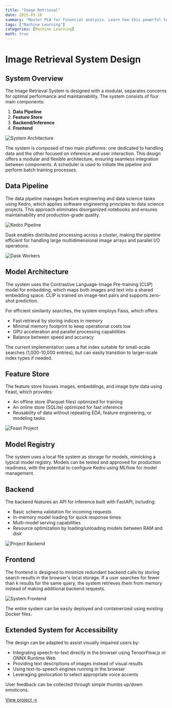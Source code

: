 ```yaml
---
title: "Image Retrieval"
date: 2025-03-10
summary: "Master PCA for financial analysis. Learn how this powerful technique can uncover hidden patterns in your data and improve your quantitative models."
tags: ["Machine Learning"]
categories: [Machine Learning]
math: true
---
```


# Image Retrieval System Design

## System Overview

The Image Retrieval System is designed with a modular, separates concerns for optimal performance and maintainability. The system consists of four main components:

1. **Data Pipeline**
2. **Feature Store**
3. **Backend/Inference**
4. **Frontend**

![System Architecture](/images/system_diag.jpg)

The system is composed of two main platforms: one dedicated to handling data and the other focused on inference and user interaction. This design offers a modular and flexible architecture, ensuring seamless integration between components. A scheduler is used to initiate the pipeline and perform batch training processes.

## Data Pipeline

The data pipeline manages feature engineering and data science tasks using Kedro, which applies software engineering principles to data science projects. This approach eliminates disorganized notebooks and ensures maintainability and production-grade quality.

![Kedro Pipeline](/images/kedro.png)

Dask enables distributed processing across a cluster, making the pipeline efficient for handling large multidimensional image arrays and parallel I/O operations.

![Dask Workers](/images/dask.png)

## Model Architecture

The system uses the Contrastive Language-Image Pre-training (CLIP) model for embedding, which maps both images and text into a shared embedding space. CLIP is trained on image-text pairs and supports zero-shot prediction.

For efficient similarity searches, the system employs Faiss, which offers:

- Fast retrieval by storing indices in memory
- Minimal memory footprint to keep operational costs low
- GPU acceleration and parallel processing capabilities
- Balance between speed and accuracy

The current implementation uses a flat index suitable for small-scale searches (1,000-10,000 entries), but can easily transition to larger-scale index types if needed.

## Feature Store

The feature store houses images, embeddings, and image byte data using Feast, which provides:

- An offline store (Parquet files) optimized for training
- An online store (SQLite) optimized for fast inference
- Reusability of data without repeating EDA, feature engineering, or modeling tasks

![Feast Project](/images/feast.png)

## Model Registry

The system uses a local file system as storage for models, mimicking a typical model registry. Models can be tested and approved for production readiness, with the potential to configure Kedro using MLflow for model management.

## Backend

The backend features an API for inference built with FastAPI, including:

- Basic schema validation for incoming requests
- In-memory model loading for quick response times
- Multi-model serving capabilities
- Resource optimization by loading/unloading models between RAM and disk

![Project Backend](/images/api.png)

## Frontend

The frontend is designed to minimize redundant backend calls by storing search results in the browser's local storage. If a user searches for fewer than k results for the same query, the system retrieves them from memory instead of making additional backend requests.

![System Frontend](/images/frontend.png)

The entire system can be easily deployed and containerized using existing Docker files.

## Extended System for Accessibility

The design can be adapted to assist visually impaired users by:

- Integrating speech-to-text directly in the browser using TensorFlow.js or ONNX Runtime Web
- Providing text descriptions of images instead of visual results
- Using text-to-speech engines running in the browser
- Leveraging geolocation to select appropriate voice accents

User feedback can be collected through simple thumbs up/down emoticons.

[View project →](https://github.com/SboneloMdluli/Multi-Modal-Image-Retrieval)
